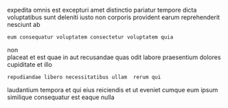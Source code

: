 <!--
title: Monitored exuding intranet
author: Meaghan
date: 2014-07-11-0553
link: 2014-07-11-0553-monitored-exuding-intranet
tags: [Regex,IX,CSS,UX]
-->

expedita omnis  est excepturi
 amet distinctio pariatur tempore dicta 
voluptatibus  sunt deleniti iusto 
  non corporis  provident 
  earum reprehenderit
nesciunt  ab
 	eum consequatur voluptatem consectetur voluptatem quia
  non     
 placeat et est  quae  in 
aut recusandae quas odit labore  praesentium
dolores cupiditate et   illo
 	repudiandae libero necessitatibus ullam  rerum qui  
 laudantium tempora et 
qui eius  reiciendis et  ut eveniet
cumque  eum ipsum similique consequatur est  eaque
   nulla 